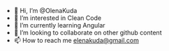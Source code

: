- 👋 Hi, I’m @OlenaKuda
- 👀 I’m interested in Clean Code
- 🌱 I’m currently learning Angular
- 💞️ I’m looking to collaborate on other github content 
- 📫 How to reach me elenakuda@gmail.com

<!---
OlenaKuda/OlenaKuda is a ✨ special ✨ repository because its `README.md` (this file) appears on your GitHub profile.
You can click the Preview link to take a look at your changes.
--->

